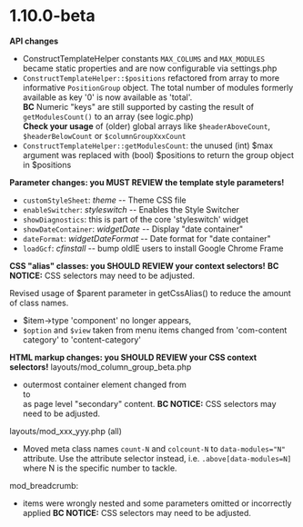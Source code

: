 
1.10.0-beta
=============
**API changes**

* ConstructTemplateHelper constants `MAX_COLUMS` and `MAX_MODULES` became static properties and
    are now configurable via settings.php
* `ConstructTemplateHelper::$positions` refactored from array to more informative `PositionGroup` object.
    The total number of modules formerly available as key '0' is now available as 'total'.
    <br>**BC** Numeric "keys" are still supported by casting the result of `getModulesCount()` to an array (see logic.php)
    <br>**Check your usage** of (older) global arrays like `$headerAboveCount`, `$headerBelowCount` or `$columnGroupXxxCount`
* `ConstructTemplateHelper::getModulesCount`: the unused (int) $max argument was replaced
    with (bool) $positions to return the group object in $positions

**Parameter changes: you MUST REVIEW the template style parameters!**

* `customStyleSheet`:  *theme* -- Theme CSS file
* `enableSwitcher`:  *styleswitch* -- Enables the Style Switcher
* `showDiagnostics`:  this is part of the core 'styleswitch' widget
* `showDateContainer`:  *widgetDate* -- Display "date container"
* `dateFormat`:  *widgetDateFormat* -- Date format for "date container"
* `loadGcf`:  *cfinstall* -- bump oldIE users to install Google Chrome Frame

**CSS "alias" classes: you SHOULD REVIEW your context selectors!**
	**BC NOTICE:** CSS selectors may need to be adjusted.

Revised usage of $parent parameter in getCssAlias() to reduce the amount of class names.

* $item->type 'component' no longer appears,
* `$option` and `$view`  taken from menu items changed from 'com-content category' to
	'content-category'


**HTML markup changes: you SHOULD REVIEW your CSS context selectors!**
layouts/mod_column_group_beta.php

* outermost container element changed from <div> to <aside> as page level "secondary" content.
	**BC NOTICE:** CSS selectors may need to be adjusted.

layouts/mod_xxx_yyy.php (all)

* Moved meta class names `count-N` and `colcount-N` to `data-modules="N"` attribute.
	Use the attribute selector instead, i.e. `.above[data-modules=N]` where N is the specific number to tackle.

mod_breadcrumb:

* items were wrongly nested and some parameters omitted or incorrectly applied
	**BC NOTICE:** CSS selectors may need to be adjusted.

